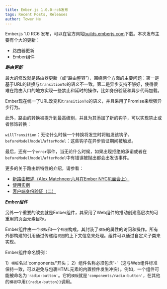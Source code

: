 ```yaml
---
title: Ember.js 1.0.0-rc6发布
tags: Recent Posts, Releases
author: Tower He
---
```


Ember.js 1.0 RC6 发布，可以在官方网站[builds.emberjs.com](http://builds.emberjs.com)下载。本次发布主要有个大的更新：

* 路由器更新
* Ember组件

***路由更新***

最大的修改就是路由器更新（或“路由整容”），围绕两个方面的主要问题：第一是基于URL的转换与`transitionTo`的语义不一致。第二是异步支持不够好，使得很难在路由入口的地方实现一些禁止和延时的操作，比如身份验证和异步代码加载。

Ember现在统一了URL改变和`transitionTo`的语义，并且采用了Promise来增强异步行为。

此外，路由的转换被提升到最高级别，并且为其添加了新的钩子，可以实现禁止或者修饰转换：

`willTransition`：无论什么时候一个转换将发生时将触发该钩子。
`beforeModel`/`model`/`afterModel`：这些钩子在异步验证期间被触发。

最后，还有一个`error`事件，当无论什么时候，如果出现拒绝的承诺或者在`beforeModel`/`model`/`afterModel`中有错误被抛出都会出发该事件。

更多的关于路由新特性的介绍，请参看：

* [新路由概述（Alex Matchneer六月在Ember
  NYC见面会上）](https://machty.s3.amazonaws.com/ember-facelift-presentation/index.html#/1)
* [使用实例](https://gist.github.com/machty/5647589)
* [客户端身份验证（二）](http://www.embercasts.com/episodes/client-side-authentication-part-2)

***Ember组件***

另外一个重要的改变就是Ember组件，其采用了Web组件的推动创建高层次的可重用的页面元素目标。

Ember组件由一个`模板`和一个`视图`构成，其封装了`模板`的属性的访问和操作。所有外部构建的引用通过传递给`视图`的上下文信息来处理。组件可以通过自定义子类来实现。

Ember组件命名惯例：

1）`模板`名以'components/'开头；
2）组件名称必须包含'-'（这与Web组件标准保持一致，可以避免与包裹HTML元素的内置控件发生冲突）。例如，一个组件可能被命名为`'radio-button'`。它的`模板`就是`'components/radio-button'`，在其他的`模板`中用`{{radio-button}}`调用。

